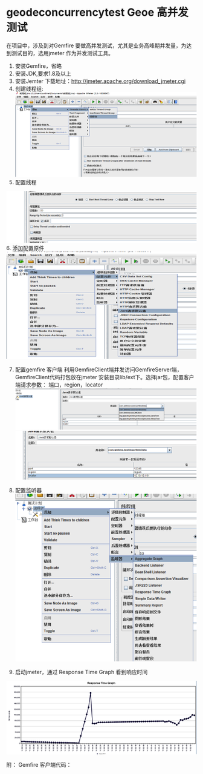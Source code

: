 # geodeconcurrencytest Geoe 高并发测试
在项目中，涉及到对Gemfire 要做高并发测试，尤其是业务高峰期并发量，为达到测试目的，选用jmeter 作为并发测试工具。
1.	安装Gemfire，省略
2.	安装JDK,要求1.8及以上
3.	安装Jemter
下载地址：http://jmeter.apache.org/download_jmeter.cgi 
4.	创建线程组: 
![can not load image](https://raw.githubusercontent.com/laozhuangHogon/geodeconcurrencytest/master/images/pic1.png)
5.	配置线程
 
![can not load image](https://raw.githubusercontent.com/laozhuangHogon/geodeconcurrencytest/master/images/pic2.png)
6.	添加配置原件
![can not load image](https://raw.githubusercontent.com/laozhuangHogon/geodeconcurrencytest/master/images/pic3.png)
 


7.	配置gemfire 客户端
利用GemfireClient端并发访问GemfireServer端，GemfireClient代码打包放在jmeter 安装目录lib/ext下。选择jar包，配置客户端请求参数： 端口，region，locator
 ![can not load image](https://raw.githubusercontent.com/laozhuangHogon/geodeconcurrencytest/master/images/pic4.png)
 ![can not load image](https://raw.githubusercontent.com/laozhuangHogon/geodeconcurrencytest/master/images/pic5.png)
 

8.	配置监听器
 ![can not load image](https://raw.githubusercontent.com/laozhuangHogon/geodeconcurrencytest/master/images/pic6.png)

9.	启动jmeter，通过 Response Time Graph 看到响应时间
 
![can not load image](https://raw.githubusercontent.com/laozhuangHogon/geodeconcurrencytest/master/images/pic7.png)





附：
Gemfire 客户端代码：

